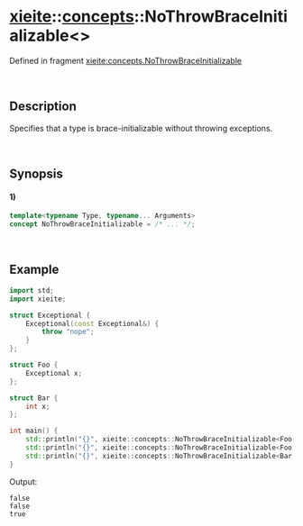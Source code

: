 # [xieite](../../xieite.md)\:\:[concepts](../../concepts.md)\:\:NoThrowBraceInitializable\<\>
Defined in fragment [xieite:concepts.NoThrowBraceInitializable](../../../src/concepts/no_throw_brace_initializable.cpp)

&nbsp;

## Description
Specifies that a type is brace-initializable without throwing exceptions.

&nbsp;

## Synopsis
#### 1)
```cpp
template<typename Type, typename... Arguments>
concept NoThrowBraceInitializable = /* ... */;
```

&nbsp;

## Example
```cpp
import std;
import xieite;

struct Exceptional {
    Exceptional(const Exceptional&) {
        throw "nope";
    }
};

struct Foo {
    Exceptional x;
};

struct Bar {
    int x;
};

int main() {
    std::println("{}", xieite::concepts::NoThrowBraceInitializable<Foo, float***&&>);
    std::println("{}", xieite::concepts::NoThrowBraceInitializable<Foo, Exceptional>);
    std::println("{}", xieite::concepts::NoThrowBraceInitializable<Bar, int>);
}
```
Output:
```
false
false
true
```
